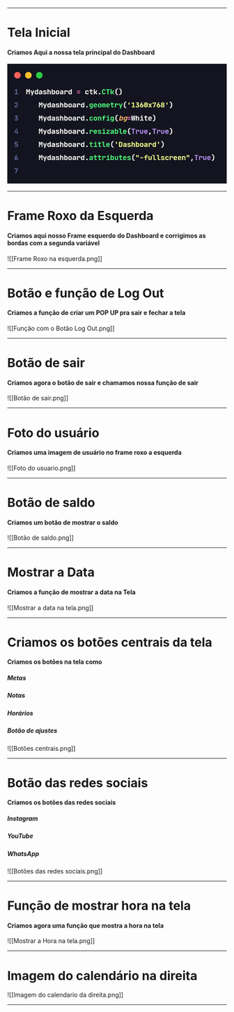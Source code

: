 
***
# Tela Inicial

#### Criamos Aqui a nossa tela principal do Dashboard

![Dashboard](codeDocumentation/imageCode/Tela.png)
***
# Frame Roxo da Esquerda

#### Criamos aqui nosso Frame esquerdo do Dashboard e corrigimos as bordas com a segunda variável


![[Frame Roxo na esquerda.png]]
***
# Botão e função de Log Out

#### Criamos a função de criar um POP UP pra sair e fechar a tela 

![[Função com o Botão Log Out.png]]
***
# Botão de sair

#### Criamos agora o botão de sair e chamamos nossa função de sair

![[Botão de sair.png]]
***
# Foto do usuário 

#### Criamos uma imagem de usuário no frame roxo a esquerda

![[Foto do usuario.png]]
***
# Botão de saldo

#### Criamos um botão de mostrar o saldo

![[Botão de saldo.png]]
***
# Mostrar a Data 

#### Criamos a função de mostrar a data na Tela

![[Mostrar a data na tela.png]]
***
# Criamos os botões centrais da tela 

#### Criamos os botões na tela como 

##### Metas
##### Notas
##### Horários
##### Botão de ajustes

![[Botões centrais.png]]
***
# Botão das redes sociais 

#### Criamos os botões das redes sociais 

##### Instagram
##### YouTube
##### WhatsApp


![[Botões das redes sociais.png]]
***
# Função de mostrar hora na tela

#### Criamos agora uma função que mostra a hora na tela 

![[Mostrar a Hora na tela.png]]
***
# Imagem do calendário na direita

![[Imagem do calendario da direita.png]]
***
